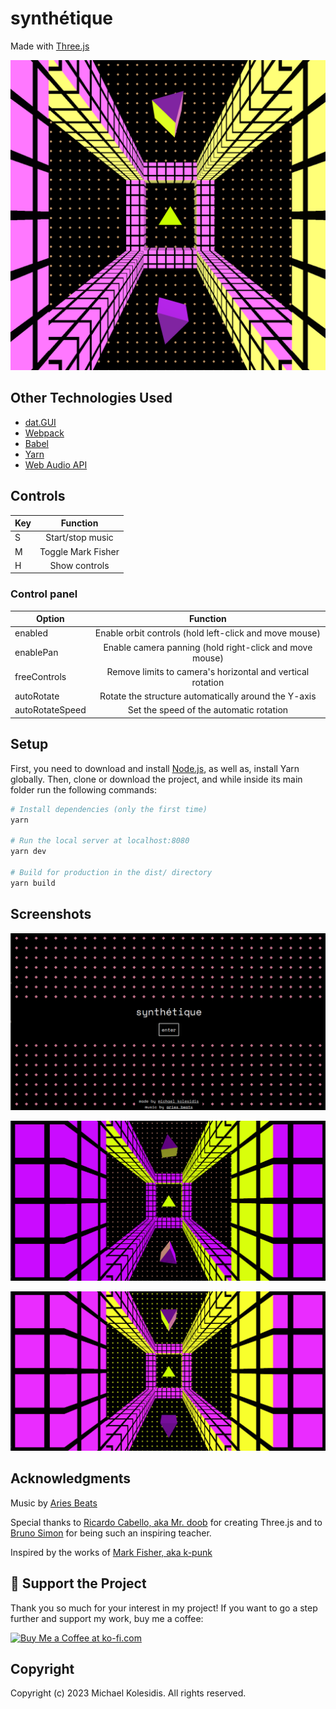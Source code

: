 # synthétique

Made with [Three.js](https://threejs.org/)

![screenshot](/screenshots/screenshot-main.png)

## Other Technologies Used

- [dat.GUI](https://github.com/dataarts/dat.gui)
- [Webpack](https://webpack.js.org/)
- [Babel](https://babeljs.io/)
- [Yarn](https://yarnpkg.com/)
- [Web Audio API](https://developer.mozilla.org/en-US/docs/Web/API/Web_Audio_API)

## Controls

| Key |      Function      |
| --- | :----------------: |
| S   |  Start/stop music  |
| M   | Toggle Mark Fisher |
| H   |   Show controls    |

### Control panel

| Option          |                          Function                          |
| --------------- | :--------------------------------------------------------: |
| enabled         |   Enable orbit controls (hold left-click and move mouse)   |
| enablePan       |  Enable camera panning (hold right-click and move mouse)   |
| freeControls    | Remove limits to camera's horizontal and vertical rotation |
| autoRotate      |    Rotate the structure automatically around the Y-axis    |
| autoRotateSpeed |          Set the speed of the automatic rotation           |

## Setup

First, you need to download and install [Node.js](https://nodejs.org/en/download/), as well as, install Yarn globally. Then, clone or download the project, and while inside its main folder run the following commands:

```bash
# Install dependencies (only the first time)
yarn

# Run the local server at localhost:8080
yarn dev

# Build for production in the dist/ directory
yarn build
```

## Screenshots

![screenshot](/screenshots/screenshot-menu.png)

![screenshot](/screenshots/screenshot-01.png)

![screenshot](/screenshots/screenshot-02.png)

## Acknowledgments

Music by [Aries Beats](https://free-songs.de/synthwave-piano/)

Special thanks to [Ricardo Cabello, aka Mr. doob](https://mrdoob.com/) for creating Three.js and to [Bruno Simon](https://bruno-simon.com/) for being such an inspiring teacher.

Inspired by the works of [Mark Fisher, aka k-punk](https://en.wikipedia.org/wiki/Mark_Fisher)

## 💖 Support the Project

Thank you so much for your interest in my project! If you want to go a step further and support my work, buy me a coffee:

<a href='https://ko-fi.com/michaelkolesidis' target='_blank'><img src='https://cdn.ko-fi.com/cdn/kofi1.png' style='border:0px;height:45px;' alt='Buy Me a Coffee at ko-fi.com' /></a>

## Copyright

Copyright (c) 2023 Michael Kolesidis. All rights reserved.
